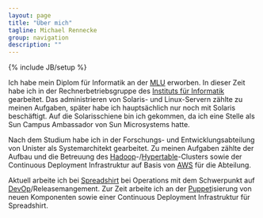 ```yaml
---
layout: page
title: "Über mich"
tagline: Michael Rennecke
group: navigation
description: ""
---
```

{% include JB/setup %}


Ich habe mein Diplom für Informatik an der [MLU] erworben. In dieser Zeit habe ich in der Rechnerbetriebsgruppe
des [Instituts für Informatik] gearbeitet. Das administrieren von Solaris- und Linux-Servern zählte zu meinen
Aufgaben, später habe ich hauptsächlich nur noch mit Solaris beschäftigt. Auf die Solarisschiene bin ich gekommen,
da ich eine Stelle als Sun Campus Ambassador von Sun Microsystems hatte.

Nach dem Studium habe ich in der Forschungs- und Entwicklungsabteilung von Unister als Systemarchitekt gearbeitet.
Zu meinen Aufgaben zählte der Aufbau und die Betreuung des [Hadoop]-/[Hypertable]-Clusters sowie der Continuous Deployment
Infrastruktur auf Basis von [AWS] für die Abteilung.

Aktuell arbeite ich bei [Spreadshirt] bei Operations mit dem Schwerpunkt auf [DevOp]/Releasemangement. Zur Zeit
arbeite ich an der [Puppet]isierung von neuen Komponenten sowie einer Continuous Deployment Infrastruktur für
Spreadshirt.


[MLU]: http://uni-halle.de
[Instituts für Informatik]: http://informatik.uni-halle.de
[Spreadshirt]: http://www.spreadshirt.de/
[DevOp]: http://en.wikipedia.org/wiki/DevOps
[Puppet]: http://docs.puppetlabs.com/#puppetpuppet
[Hadoop]: https://hadoop.apache.org/#What+Is+Apache+Hadoop%3F
[Hypertable]: http://hypertable.org/
[AWS]: http://aws.amazon.com/de/
